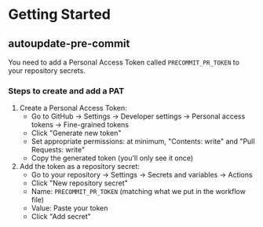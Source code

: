 # Getting Started

## autoupdate-pre-commit

You need to add a Personal Access Token called `PRECOMMIT_PR_TOKEN` to your repository secrets.

### Steps to create and add a PAT

1. Create a Personal Access Token:
   - Go to GitHub → Settings → Developer settings → Personal access tokens → Fine-grained tokens
   - Click "Generate new token"
   - Set appropriate permissions: at minimum, "Contents: write" and "Pull Requests: write"
   - Copy the generated token (you'll only see it once)
2. Add the token as a repository secret:
   - Go to your repository → Settings → Secrets and variables → Actions
   - Click "New repository secret"
   - Name: `PRECOMMIT_PR_TOKEN` (matching what we put in the workflow file)
   - Value: Paste your token
   - Click "Add secret"
